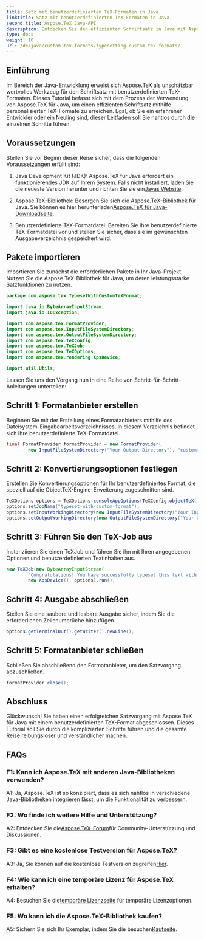 ```yaml
---
title: Satz mit benutzerdefinierten TeX-Formaten in Java
linktitle: Satz mit benutzerdefinierten TeX-Formaten in Java
second_title: Aspose.TeX Java-API
description: Entdecken Sie den effizienten Schriftsatz in Java mit Aspose.TeX. Benutzerdefinierte TeX-Formate leicht gemacht. Laden Sie es jetzt herunter, um ein nahtloses Entwicklungserlebnis zu genießen.
type: docs
weight: 10
url: /de/java/custom-tex-formats/typesetting-custom-tex-formats/
---
```

## Einführung

Im Bereich der Java-Entwicklung erweist sich Aspose.TeX als unschätzbar wertvolles Werkzeug für den Schriftsatz mit benutzerdefinierten TeX-Formaten. Dieses Tutorial befasst sich mit dem Prozess der Verwendung von Aspose.TeX für Java, um einen effizienten Schriftsatz mithilfe personalisierter TeX-Formate zu erreichen. Egal, ob Sie ein erfahrener Entwickler oder ein Neuling sind, dieser Leitfaden soll Sie nahtlos durch die einzelnen Schritte führen.

## Voraussetzungen

Stellen Sie vor Beginn dieser Reise sicher, dass die folgenden Voraussetzungen erfüllt sind:

1.  Java Development Kit (JDK): Aspose.TeX für Java erfordert ein funktionierendes JDK auf Ihrem System. Falls nicht installiert, laden Sie die neueste Version herunter und richten Sie sie ein[Javas Website](https://www.oracle.com/java/technologies/javase-downloads.html).

2.  Aspose.TeX-Bibliothek: Besorgen Sie sich die Aspose.TeX-Bibliothek für Java. Sie können es hier herunterladen[Aspose.TeX für Java-Downloadseite](https://releases.aspose.com/tex/java/).

3. Benutzerdefinierte TeX-Formatdatei: Bereiten Sie Ihre benutzerdefinierte TeX-Formatdatei vor und stellen Sie sicher, dass sie im gewünschten Ausgabeverzeichnis gespeichert wird.

## Pakete importieren

Importieren Sie zunächst die erforderlichen Pakete in Ihr Java-Projekt. Nutzen Sie die Aspose.TeX-Bibliothek für Java, um deren leistungsstarke Satzfunktionen zu nutzen.

```java
package com.aspose.tex.TypesetWithCustomTeXFormat;

import java.io.ByteArrayInputStream;
import java.io.IOException;

import com.aspose.tex.FormatProvider;
import com.aspose.tex.InputFileSystemDirectory;
import com.aspose.tex.OutputFileSystemDirectory;
import com.aspose.tex.TeXConfig;
import com.aspose.tex.TeXJob;
import com.aspose.tex.TeXOptions;
import com.aspose.tex.rendering.XpsDevice;

import util.Utils;
```

Lassen Sie uns den Vorgang nun in eine Reihe von Schritt-für-Schritt-Anleitungen unterteilen:

## Schritt 1: Formatanbieter erstellen

Beginnen Sie mit der Erstellung eines Formatanbieters mithilfe des Dateisystem-Eingabearbeitsverzeichnisses. In diesem Verzeichnis befindet sich Ihre benutzerdefinierte TeX-Formatdatei.

```java
final FormatProvider formatProvider = new FormatProvider(
		new InputFileSystemDirectory("Your Output Directory"), "customtex");
```

## Schritt 2: Konvertierungsoptionen festlegen

Erstellen Sie Konvertierungsoptionen für Ihr benutzerdefiniertes Format, die speziell auf die ObjectTeX-Engine-Erweiterung zugeschnitten sind.

```java
TeXOptions options = TeXOptions.consoleAppOptions(TeXConfig.objectTeX(formatProvider));
options.setJobName("typeset-with-custom-format");
options.setInputWorkingDirectory(new InputFileSystemDirectory("Your Input Directory"));
options.setOutputWorkingDirectory(new OutputFileSystemDirectory("Your Output Directory"));
```

## Schritt 3: Führen Sie den TeX-Job aus

Instanziieren Sie einen TeXJob und führen Sie ihn mit Ihren angegebenen Optionen und benutzerdefinierten Textinhalten aus.

```java
new TeXJob(new ByteArrayInputStream(
        "Congratulations! You have successfully typeset this text with your own TeX format!\\end".getBytes("ASCII")),
        new XpsDevice(), options).run();
```

## Schritt 4: Ausgabe abschließen

Stellen Sie eine saubere und lesbare Ausgabe sicher, indem Sie die erforderlichen Zeilenumbrüche hinzufügen.

```java
options.getTerminalOut().getWriter().newLine();
```

## Schritt 5: Formatanbieter schließen

Schließen Sie abschließend den Formatanbieter, um den Satzvorgang abzuschließen.

```java
formatProvider.close();
```

## Abschluss

Glückwunsch! Sie haben einen erfolgreichen Satzvorgang mit Aspose.TeX für Java mit einem benutzerdefinierten TeX-Format abgeschlossen. Dieses Tutorial soll Sie durch die komplizierten Schritte führen und die gesamte Reise reibungsloser und verständlicher machen.

## FAQs

### F1: Kann ich Aspose.TeX mit anderen Java-Bibliotheken verwenden?

A1: Ja, Aspose.TeX ist so konzipiert, dass es sich nahtlos in verschiedene Java-Bibliotheken integrieren lässt, um die Funktionalität zu verbessern.

### F2: Wo finde ich weitere Hilfe und Unterstützung?

 A2: Entdecken Sie die[Aspose.TeX-Forum](https://forum.aspose.com/c/tex/47)für Community-Unterstützung und Diskussionen.

### F3: Gibt es eine kostenlose Testversion für Aspose.TeX?

 A3: Ja, Sie können auf die kostenlose Testversion zugreifen[Hier](https://releases.aspose.com/).

### F4: Wie kann ich eine temporäre Lizenz für Aspose.TeX erhalten?

 A4: Besuchen Sie die[temporäre Lizenzseite](https://purchase.aspose.com/temporary-license/) für temporäre Lizenzoptionen.

### F5: Wo kann ich die Aspose.TeX-Bibliothek kaufen?

 A5: Sichern Sie sich Ihr Exemplar, indem Sie die besuchen[Kaufseite](https://purchase.aspose.com/buy).